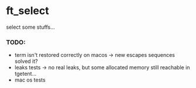 # ft_select #

select some stuffs...


### TODO: ###

* term isn't restored correctly on macos -> new escapes sequences solved it?
* leaks tests -> no real leaks, but some allocated memory still reachable in tgetent...
* mac os tests
